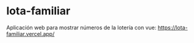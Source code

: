 # lota-familiar
Aplicación web para mostrar números de la lotería con vue: https://lota-familiar.vercel.app/
